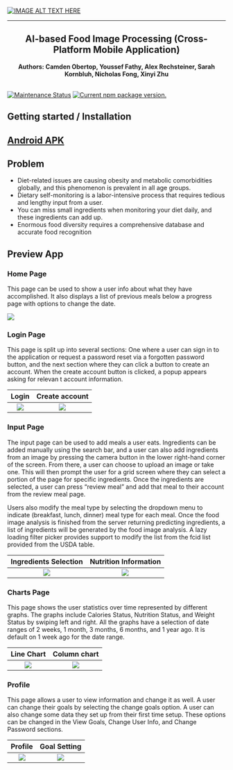 


[![IMAGE ALT TEXT HERE](./PREVIEW.PNG)](https://www.youtube.com/watch?v=SCDXiG0GnbQ)

---
<h2 align="center">AI-based Food Image Processing (Cross-Platform Mobile Application)</h2>
<p align="center">
<strong>Authors: Camden Obertop, Youssef Fathy, Alex Rechsteiner, Sarah Kornbluh, Nicholas Fong, Xinyi Zhu</strong>
<br><br>


[![Maintenance Status][maintenance-image]](#maintenance-status)
  <a href="https://www.npmjs.org/package/react-native">
    <img src="https://img.shields.io/npm/v/react-native?color=brightgreen&label=npm%20package" alt="Current npm package version." />
  </a>

## Getting started / Installation 
## **[Android APK](app-release.apk)**
## Problem
 - Diet-related issues are causing obesity and metabolic comorbidities globally, and this phenomenon is prevalent in all age groups.
 - Dietary self-monitoring is a labor-intensive process that requires tedious and lengthy input from a user.
- You can miss small ingredients when monitoring your diet daily, and these ingredients can add up.
- Enormous food diversity requires a comprehensive database and accurate food recognition



## Preview App




### Home Page


This page can be used to show a user info about what they have accomplished. It also displays a list of previous meals below a progress page with options to change the date.

![](./Home.PNG)


### Login Page

This page is split up into several sections: One where a user can sign in to the application or request a password reset via a forgotten password button, and the next section where they can click a button to create an account. When the create account button is clicked, a popup appears asking for relevan t account information. 


Login            |  Create account
:-------------------------:|:-------------------------:
![](./Login.PNG)  |  ![](./Account.PNG)



### Input Page

The input page can be used to add meals a user eats. Ingredients can be added manually using the search bar, and a user can also add ingredients from an image by pressing the camera button in the lower right-hand corner of the screen. From there, a user can choose to upload an image or take one. This will then prompt the user for a grid screen where they can select a portion of the page for specific ingredients. Once the ingredients are selected, a user can press “review meal” and add that meal to their account from the review meal page.  

Users also modify the meal type by selecting the dropdown menu to indicate (breakfast, lunch, dinner) meal type for each meal. Once the food image analysis is finished from the server returning predicting ingredients, a list of ingredients will be generated by the food image analysis. A lazy loading filter picker provides support to modify the list from the fcid list provided from the USDA table.

Ingredients Selection            |  Nutrition Information
:-------------------------:|:-------------------------:
![](./input.PNG)  |  ![](./info.PNG)

### Charts Page

This page shows the user statistics over time represented by different graphs. The graphs include Calories Status, Nutrition Status, and Weight Status by swiping left and right. All the graphs have a selection of date ranges of 2 weeks, 1 month, 3 months, 6 months, and 1 year ago. It is default on 1 week ago for the date range.


Line Chart            |  Column chart
:-------------------------:|:-------------------------:
![](./line.PNG)  |  ![](./col.PNG)


### Profile
This page allows a user to view information and change it as well. A user can change their goals by selecting the change goals option. A user can also change some data they set up from their first time setup. These options can be changed in the View Goals, Change User Info, and Change Password sections.

Profile            |  Goal Setting
:-------------------------:|:-------------------------:
![](./profile.PNG)  |  ![](./goal.PNG)

[maintenance-image]: https://img.shields.io/badge/maintenance-active-green.svg

